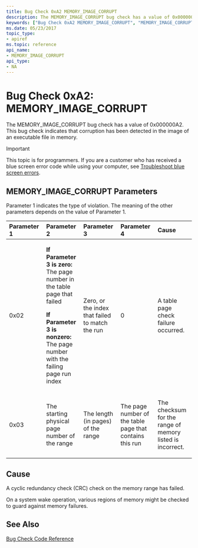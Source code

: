```yaml
---
title: Bug Check 0xA2 MEMORY_IMAGE_CORRUPT
description: The MEMORY_IMAGE_CORRUPT bug check has a value of 0x000000A2. This bug check indicates that corruption has been detected in the image of an executable file in memory.
keywords: ["Bug Check 0xA2 MEMORY_IMAGE_CORRUPT", "MEMORY_IMAGE_CORRUPT"]
ms.date: 05/23/2017
topic_type:
- apiref
ms.topic: reference
api_name:
- MEMORY_IMAGE_CORRUPT
api_type:
- NA
---
```


# Bug Check 0xA2: MEMORY\_IMAGE\_CORRUPT


The MEMORY\_IMAGE\_CORRUPT bug check has a value of 0x000000A2. This bug check indicates that corruption has been detected in the image of an executable file in memory.

> [!IMPORTANT]
> This topic is for programmers. If you are a customer who has received a blue screen error code while using your computer, see [Troubleshoot blue screen errors](https://www.windows.com/stopcode).


## MEMORY\_IMAGE\_CORRUPT Parameters


Parameter 1 indicates the type of violation. The meaning of the other parameters depends on the value of Parameter 1.

<table>
<colgroup>
<col width="20%" />
<col width="20%" />
<col width="20%" />
<col width="20%" />
<col width="20%" />
</colgroup>
<thead>
<tr class="header">
<th align="left">Parameter 1</th>
<th align="left">Parameter 2</th>
<th align="left">Parameter 3</th>
<th align="left">Parameter 4</th>
<th align="left">Cause</th>
</tr>
</thead>
<tbody>
<tr class="odd">
<td align="left"><p>0x02</p></td>
<td align="left"><p><strong>If Parameter 3 is zero:</strong> The page number in the table page that failed</p>
<p><strong>If Parameter 3 is nonzero:</strong> The page number with the failing page run index</p></td>
<td align="left"><p>Zero, or the index that failed to match the run</p></td>
<td align="left"><p>0</p></td>
<td align="left"><p>A table page check failure occurred.</p></td>
</tr>
<tr class="even">
<td align="left"><p>0x03</p></td>
<td align="left"><p>The starting physical page number of the range</p></td>
<td align="left"><p>The length (in pages) of the range</p></td>
<td align="left"><p>The page number of the table page that contains this run</p></td>
<td align="left"><p>The checksum for the range of memory listed is incorrect.</p></td>
</tr>
</tbody>
</table>

 

## Cause

A cyclic redundancy check (CRC) check on the memory range has failed.

On a system wake operation, various regions of memory might be checked to guard against memory failures.

 
 ## See Also

[Bug Check Code Reference](bug-check-code-reference2.md)
 
